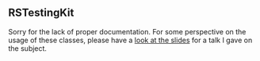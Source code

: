 ## RSTestingKit ##

Sorry for the lack of proper documentation. For some perspective on the usage of these classes, please have a [look at the slides](http://www.red-sweater.com/talks/UnitTesting.pdf) for a talk I gave on the subject.




